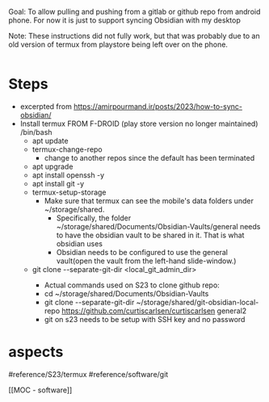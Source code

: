 Goal: To allow pulling and pushing from a gitlab or github repo from android phone.  For now it is just to support syncing Obsidian with my desktop

Note:  These instructions did not fully work, but that was probably due to an old version of termux from playstore being left over on the phone.  

```
```

# Steps
- excerpted from https://amirpourmand.ir/posts/2023/how-to-sync-obsidian/
- Install termux FROM F-DROID (play store version no longer maintained)
 /bin/bash
	- apt update
	- termux-change-repo
		- change to another repos since the default has been terminated
	- apt upgrade
	- apt install openssh -y
	- apt install git -y
	- termux-setup-storage
		- Make sure that termux can see the mobile's data folders under ~/storage/shared.
			- Specifically, the folder ~/storage/shared/Documents/Obsidian-Vaults/general needs to have the obsidian vault to be shared in it.  That is what obsidian uses
			- Obsidian needs to be configured to use the general vault(open the vault from the left-hand slide-window.)
	- git clone --separate-git-dir <local_git_admin_dir> <github url> <local obsidian work dir>  
		- Actual commands used on S23 to clone github repo:   
		- cd ~/storage/shared/Documents/Obsidian-Vaults
		- git clone --separate-git-dir ~/storage/shared/git-obsidian-local-repo https://github.com/curtiscarlsen/curtiscarlsen  general2
		- git on s23 needs to be setup with SSH key and  no password

# aspects

#reference/S23/termux
#reference/software/git

[[MOC - software]]
